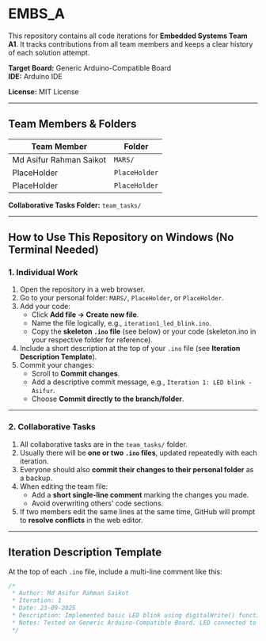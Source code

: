 # EMBS_A
This repository contains all code iterations for **Embedded Systems Team A1**. It tracks contributions from all team members and keeps a clear history of each solution attempt.  

**Target Board:** Generic Arduino-Compatible Board  
**IDE:** Arduino IDE  

**License:** MIT License

---

## Team Members & Folders

| Team Member | Folder |
|-------------|--------|
| Md Asifur Rahman Saikot | `MARS/` |
| PlaceHolder | `PlaceHolder` |
| PlaceHolder | `PlaceHolder` |

**Collaborative Tasks Folder:** `team_tasks/`

---

## How to Use This Repository on Windows (No Terminal Needed)

### 1. Individual Work
1. Open the repository in a web browser.
2. Go to your personal folder: `MARS/`, `PlaceHolder`, or `PlaceHolder`.
3. Add your code:
   - Click **Add file → Create new file**.
   - Name the file logically, e.g., `iteration1_led_blink.ino`.
   - Copy the **skeleton `.ino` file** (see below) or your code (skeleton.ino in your respective folder for reference).
4. Include a short description at the top of your `.ino` file (see **Iteration Description Template**).
5. Commit your changes:
   - Scroll to **Commit changes**.
   - Add a descriptive commit message, e.g., `Iteration 1: LED blink - Asifur`.
   - Choose **Commit directly to the branch/folder**.

---

### 2. Collaborative Tasks
1. All collaborative tasks are in the `team_tasks/` folder.
2. Usually there will be **one or two `.ino` files**, updated repeatedly with each iteration.
3. Everyone should also **commit their changes to their personal folder** as a backup.
4. When editing the team file:
   - Add a **short single-line comment** marking the changes you made.
   - Avoid overwriting others’ code sections.
5. If two members edit the same lines at the same time, GitHub will prompt to **resolve conflicts** in the web editor.

---

## Iteration Description Template

At the top of each `.ino` file, include a multi-line comment like this:

```cpp
/*
 * Author: Md Asifur Rahman Saikot
 * Iteration: 1
 * Date: 23-09-2025
 * Description: Implemented basic LED blink using digitalWrite() function.
 * Notes: Tested on Generic Arduino-Compatible Board. LED connected to pin 13.
 */
